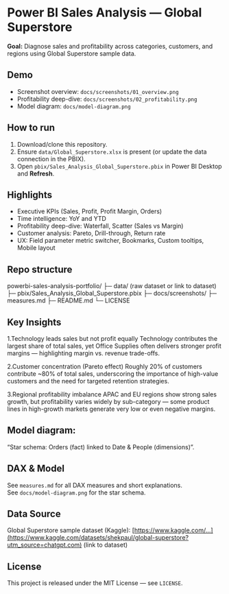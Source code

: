 # Power BI Sales Analysis — Global Superstore

**Goal:** Diagnose sales and profitability across categories, customers, and regions using Global Superstore sample data.

## Demo
- Screenshot overview: `docs/screenshots/01_overview.png`
- Profitability deep-dive: `docs/screenshots/02_profitability.png`
- Model diagram: `docs/model-diagram.png`

## How to run
1. Download/clone this repository.
2. Ensure `data/Global_Superstore.xlsx` is present (or update the data connection in the PBIX).
3. Open `pbix/Sales_Analysis_Global_Superstore.pbix` in Power BI Desktop and **Refresh**.

## Highlights
- Executive KPIs (Sales, Profit, Profit Margin, Orders)
- Time intelligence: YoY and YTD
- Profitability deep-dive: Waterfall, Scatter (Sales vs Margin)
- Customer analysis: Pareto, Drill-through, Return rate
- UX: Field parameter metric switcher, Bookmarks, Custom tooltips, Mobile layout

## Repo structure
powerbi-sales-analysis-portfolio/
├─ data/ (raw dataset or link to dataset)
├─ pbix/Sales_Analysis_Global_Superstore.pbix
├─ docs/screenshots/
├─ measures.md
├─ README.md
└─ LICENSE

## Key Insights
1.Technology leads sales but not profit equally
Technology contributes the largest share of total sales, yet Office Supplies often delivers stronger profit margins — highlighting margin vs. revenue trade-offs.

2.Customer concentration (Pareto effect)
Roughly 20% of customers contribute ~80% of total sales, underscoring the importance of high-value customers and the need for targeted retention strategies.

3.Regional profitability imbalance
APAC and EU regions show strong sales growth, but profitability varies widely by sub-category — some product lines in high-growth markets generate very low or even negative margins.

## Model diagram:
 “Star schema: Orders (fact) linked to Date & People (dimensions)”.



## DAX & Model
See `measures.md` for all DAX measures and short explanations.  
See `docs/model-diagram.png` for the star schema.

## Data Source
Global Superstore sample dataset (Kaggle): [https://www.kaggle.com/...](https://www.kaggle.com/datasets/shekpaul/global-superstore?utm_source=chatgpt.com) (link to dataset)

## License
This project is released under the MIT License — see `LICENSE`.
